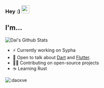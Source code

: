 <h3 align="left">
  Hey :)
  <img
    src="https://raw.githubusercontent.com/daoxve/daoxve/main/gifs/wave.gif"
    width="25px"
    height="25px"
  />
</h3>


<h2 align="left">
  I'm...
</h2>

 ![Dai's Github Stats](https://gist.githubusercontent.com/daoxve/b9cb71e081cfb66fc023e4dbf9337d2c/raw/metrics.svg)
 

- ⚡️ Currently working on Sypha
- 💬 Open to talk about [Dart](https://dart.dev) and [Flutter](https://flutter.dev).
- 🧑‍💻 Contributing on open-source projects
- ☕️ Learning Rust

 ![:daoxve](https://count.getloli.com/get/@daoxve?theme=rule34)

